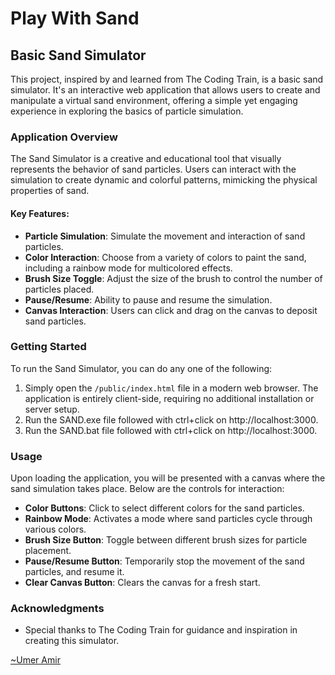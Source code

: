 # Play With Sand

## Basic Sand Simulator

This project, inspired by and learned from The Coding Train, is a basic sand simulator. It's an interactive web application that allows users to create and manipulate a virtual sand environment, offering a simple yet engaging experience in exploring the basics of particle simulation.

### Application Overview

The Sand Simulator is a creative and educational tool that visually represents the behavior of sand particles. Users can interact with the simulation to create dynamic and colorful patterns, mimicking the physical properties of sand.

#### Key Features:

- **Particle Simulation**: Simulate the movement and interaction of sand particles.
- **Color Interaction**: Choose from a variety of colors to paint the sand, including a rainbow mode for multicolored effects.
- **Brush Size Toggle**: Adjust the size of the brush to control the number of particles placed.
- **Pause/Resume**: Ability to pause and resume the simulation.
- **Canvas Interaction**: Users can click and drag on the canvas to deposit sand particles.

### Getting Started

To run the Sand Simulator, you can do any one of the following:
1. Simply open the `/public/index.html` file in a modern web browser. The application is entirely client-side, requiring no additional installation or server setup.
2. Run the SAND.exe file followed with ctrl+click on http://localhost:3000.
3. Run the SAND.bat file followed with ctrl+click on http://localhost:3000.

### Usage

Upon loading the application, you will be presented with a canvas where the sand simulation takes place. Below are the controls for interaction:

- **Color Buttons**: Click to select different colors for the sand particles.
- **Rainbow Mode**: Activates a mode where sand particles cycle through various colors.
- **Brush Size Button**: Toggle between different brush sizes for particle placement.
- **Pause/Resume Button**: Temporarily stop the movement of the sand particles, and resume it.
- **Clear Canvas Button**: Clears the canvas for a fresh start.

### Acknowledgments

- Special thanks to The Coding Train for guidance and inspiration in creating this simulator.

[~Umer Amir](/public/images/ME.png)
